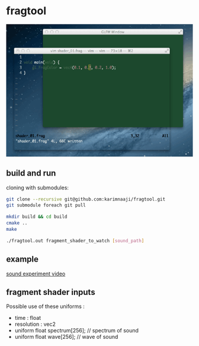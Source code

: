 fragtool
========

![00](images/fragtool.gif)

build and run
-------------

cloning with submodules:

```bash
git clone --recursive git@github.com:karimnaaji/fragtool.git
git submodule foreach git pull
```

```bash
mkdir build && cd build
cmake ..
make
```

```bash
./fragtool.out fragment_shader_to_watch [sound_path]
```

example
-------

[sound experiment video](https://vimeo.com/113176634)

fragment shader inputs
----------------------

Possible use of these uniforms : 
 + time : float
 + resolution : vec2
 + uniform float spectrum[256]; // spectrum of sound
 + uniform float wave[256];     // wave of sound
